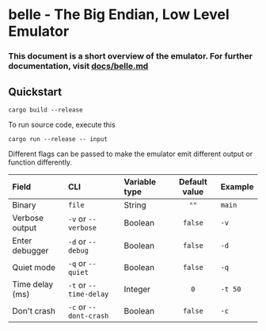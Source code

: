 # belle - The Big Endian, Low Level Emulator


### This document is a short overview of the emulator. For further documentation, visit [docs/belle.md](https://github.com/BlueGummi/belle/blob/master/docs/belle.md)

## Quickstart


```cargo build --release```

To run source code, execute this

```cargo run --release -- input```

Different flags can be passed to make the emulator emit different output or function differently.


| Field          | CLI                 | Variable type | Default value | Example    |
| :------------- | :------------------ | :------------ | :-----------: | :--------- |
| Binary         | `file`              | String        | `""`          | `main`     |
| Verbose output | `-v` or `--verbose` | Boolean       | `false`       | `-v`       |
| Enter debugger | `-d` or `--debug`   | Boolean       | `false`       | `-d`       |
| Quiet mode     | `-q` or `--quiet`   | Boolean       | `false`       | `-q`       |
| Time delay (ms) | `-t` or `--time-delay`    | Integer       | `0`       | `-t 50`       |
| Don't crash    | `-c` or `--dont-crash` | Boolean | `false` | `-c` |

